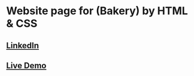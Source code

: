 # Website page for (Bakery) by HTML & CSS 

## [LinkedIn](https://www.linkedin.com/in/mohammed-ashraf-a044522b9?utm_source=share&utm_campaign=share_via&utm_content=profile&utm_medium=android_app)

## [Live Demo](https://mo-ashraf-elsayed.github.io/Bakery/)
